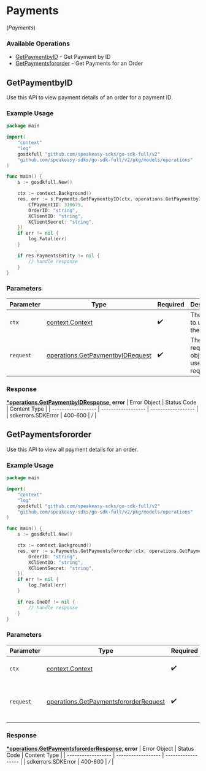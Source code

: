 # Payments
(*Payments*)

### Available Operations

* [GetPaymentbyID](#getpaymentbyid) - Get Payment by ID
* [GetPaymentsfororder](#getpaymentsfororder) - Get Payments for an Order

## GetPaymentbyID

Use this API to view payment details of an order for a payment ID.

### Example Usage

```go
package main

import(
	"context"
	"log"
	gosdkfull "github.com/speakeasy-sdks/go-sdk-full/v2"
	"github.com/speakeasy-sdks/go-sdk-full/v2/pkg/models/operations"
)

func main() {
    s := gosdkfull.New()

    ctx := context.Background()
    res, err := s.Payments.GetPaymentbyID(ctx, operations.GetPaymentbyIDRequest{
        CfPaymentID: 310675,
        OrderID: "string",
        XClientID: "string",
        XClientSecret: "string",
    })
    if err != nil {
        log.Fatal(err)
    }

    if res.PaymentsEntity != nil {
        // handle response
    }
}
```

### Parameters

| Parameter                                                                                | Type                                                                                     | Required                                                                                 | Description                                                                              |
| ---------------------------------------------------------------------------------------- | ---------------------------------------------------------------------------------------- | ---------------------------------------------------------------------------------------- | ---------------------------------------------------------------------------------------- |
| `ctx`                                                                                    | [context.Context](https://pkg.go.dev/context#Context)                                    | :heavy_check_mark:                                                                       | The context to use for the request.                                                      |
| `request`                                                                                | [operations.GetPaymentbyIDRequest](../../pkg/models/operations/getpaymentbyidrequest.md) | :heavy_check_mark:                                                                       | The request object to use for the request.                                               |


### Response

**[*operations.GetPaymentbyIDResponse](../../pkg/models/operations/getpaymentbyidresponse.md), error**
| Error Object       | Status Code        | Content Type       |
| ------------------ | ------------------ | ------------------ |
| sdkerrors.SDKError | 400-600            | */*                |

## GetPaymentsfororder

Use this API to view all payment details for an order.

### Example Usage

```go
package main

import(
	"context"
	"log"
	gosdkfull "github.com/speakeasy-sdks/go-sdk-full/v2"
	"github.com/speakeasy-sdks/go-sdk-full/v2/pkg/models/operations"
)

func main() {
    s := gosdkfull.New()

    ctx := context.Background()
    res, err := s.Payments.GetPaymentsfororder(ctx, operations.GetPaymentsfororderRequest{
        OrderID: "string",
        XClientID: "string",
        XClientSecret: "string",
    })
    if err != nil {
        log.Fatal(err)
    }

    if res.OneOf != nil {
        // handle response
    }
}
```

### Parameters

| Parameter                                                                                          | Type                                                                                               | Required                                                                                           | Description                                                                                        |
| -------------------------------------------------------------------------------------------------- | -------------------------------------------------------------------------------------------------- | -------------------------------------------------------------------------------------------------- | -------------------------------------------------------------------------------------------------- |
| `ctx`                                                                                              | [context.Context](https://pkg.go.dev/context#Context)                                              | :heavy_check_mark:                                                                                 | The context to use for the request.                                                                |
| `request`                                                                                          | [operations.GetPaymentsfororderRequest](../../pkg/models/operations/getpaymentsfororderrequest.md) | :heavy_check_mark:                                                                                 | The request object to use for the request.                                                         |


### Response

**[*operations.GetPaymentsfororderResponse](../../pkg/models/operations/getpaymentsfororderresponse.md), error**
| Error Object       | Status Code        | Content Type       |
| ------------------ | ------------------ | ------------------ |
| sdkerrors.SDKError | 400-600            | */*                |

